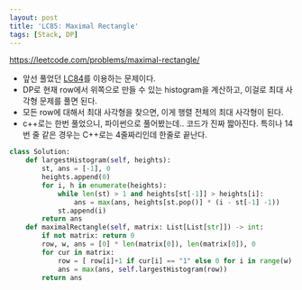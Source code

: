 ```yaml
---
layout: post
title: 'LC85: Maximal Rectangle'
tags: [Stack, DP]
---
```


<https://leetcode.com/problems/maximal-rectangle/>

- 앞선 풀었던 [LC84](http://doocong.com/problem-db/2020/01/LC84/)를 이용하는 문제이다.
- DP로 현재 row에서 위쪽으로 만들 수 있는 histogram을 계산하고, 이걸로 최대 사각형 문제를 풀면 된다.
- 모든 row에 대해서 최대 사각형을 찾으면, 이게 행렬 전체의 최대 사각형이 된다.
- c++로는 한번 풀었으니, 파이썬으로 풀어봤는데.. 코드가 진짜 짧아진다. 특히나 14번 줄 같은 경우는 C++로는 4줄짜리인데 한줄로 끝난다.

```py
class Solution:
    def largestHistogram(self, heights):
        st, ans = [-1], 0
        heights.append(0)
        for i, h in enumerate(heights):
            while len(st) > 1 and heights[st[-1]] > heights[i]:
                ans = max(ans, heights[st.pop()] * (i - st[-1] -1))
            st.append(i)
        return ans
    def maximalRectangle(self, matrix: List[List[str]]) -> int:
        if not matrix: return 0
        row, w, ans = [0] * len(matrix[0]), len(matrix[0]), 0
        for cur in matrix:
            row = [ row[i]+1 if cur[i] == "1" else 0 for i in range(w) ]
            ans = max(ans, self.largestHistogram(row))
        return ans
```